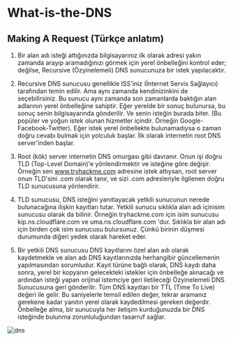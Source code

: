 # What-is-the-DNS
## Making A Request (Türkçe anlatım)
1. Bir alan adı isteği attığınızda bilgisayarınız ilk olarak adresi yakın zamanda arayıp aramadığınızı görmek için yerel önbelleğini kontrol eder; değilse, Recursive (Özyinelemeli) DNS sunucunuza bir istek yapılacaktır.

2. Recursive DNS sunucusu genellikle ISS'iniz (İnternet Servis Sağlayıcı) tarafından temin edilir. Ama aynı zamanda kendinizinkini de seçebilirsiniz. Bu sunucu aynı zamanda son zamanlarda baktığın alan adlarının yerel önbelleğine sahiptir. Eğer yerelde bir sonuç bulunursa, bu sonuç senin bilgisayarında gönderilir. Ve senin isteğin burada biter. (Bu popüler ve yoğun istek olunan hizmetler içindir. Örneğin Google-Facebook-Twitter). Eğer istek yerel önbellekte bulunamadıysa o zaman doğru cevabı bulmak için yolculuk başlar. İlk olarak internetin root DNS server'inden başlar.

3. Root (kök) server internetin DNS omurgası gibi davranır. Onun işi doğru TLD (Top-Level Domain)'e yönlendirmektir ve isteğine göre değişir. Örneğin sen www.tryhackme.com adresine istek attıysan, root server onun TLD'sini .com olarak tanır, ve sizi .com adresleriyle ilgilenen doğru TLD sunucusuna yönlendirir.

4. TLD sunucusu, DNS isteğini yanıtlayacak yetkili sunucunun nerede bulunacağına ilişkin kayıtları tutar. Yetkili sunucu sıklıkla alan adı içinisim sunucusu olarak da bilinir. Örneğin tryhackme.com için isim sunucusu kip.ns.cloudflare.com ve uma.ns.cloudflare.com 'dur. Sıklıkla bir alan adı için birden çok isim sunucusu bulursunuz. Çünkü birinin düşmesi durumunda diğeri yedek olarak hareket eder.

5. Bir yetkili DNS sunucusu DNS kayıtlarını özel alan adı olarak kaydetmekle ve alan adı DNS kayıtlarınızda herhangibir güncellemenin yapılmasından sorumludur. Kayıt türüne bağlı olarak, DNS kaydı daha sonra, yerel bir kopyanın gelecekteki istekler için önbelleğe alınacağı ve ardından isteği yapan orijinal istemciye geri iletileceği Özyinelemeli DNS Sunucusuna geri gönderilir. Tüm DNS kayıtları bir TTL (Time To Live) değeri ile gelir. Bu saniyelerle temsil edilen değer, tekrar aramanız gerekene kadar yanıtın yerel olarak kaydedilmesi gereken değerdir. Önbelleğe alma, bir sunucuyla her iletişim kurduğunuzda bir DNS isteğinde bulunma zorunluluğundan tasarruf sağlar.





![dns](https://user-images.githubusercontent.com/86947080/184467221-5997f2bb-79a3-4328-8b13-5d3308e6b31c.png)
